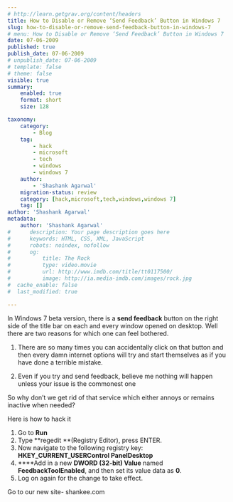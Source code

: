 ```yaml
---
# http://learn.getgrav.org/content/headers
title: How to Disable or Remove ‘Send Feedback’ Button in Windows 7
slug: how-to-disable-or-remove-send-feedback-button-in-windows-7
# menu: How to Disable or Remove ‘Send Feedback’ Button in Windows 7
date: 07-06-2009
published: true
publish_date: 07-06-2009
# unpublish_date: 07-06-2009
# template: false
# theme: false
visible: true
summary:
    enabled: true
    format: short
    size: 128

taxonomy:
    category:
        - Blog
    tag:
        - hack
        - microsoft
        - tech
        - windows
        - windows 7
    author:
        - 'Shashank Agarwal'
    migration-status: review
    category: [hack,microsoft,tech,windows,windows 7]
    tag: []
author: 'Shashank Agarwal'
metadata:
    author: 'Shashank Agarwal'
#      description: Your page description goes here
#      keywords: HTML, CSS, XML, JavaScript
#      robots: noindex, nofollow
#      og:
#          title: The Rock
#          type: video.movie
#          url: http://www.imdb.com/title/tt0117500/
#          image: http://ia.media-imdb.com/images/rock.jpg
#  cache_enable: false
#  last_modified: true

---
```


In Windows 7 beta version, there is a **send feedback** button on the right side of the title bar on each and every window opened on desktop. Well there are two reasons for which one can feel bothered.

1. There are so many times you can accidentally click on that button and then every damn internet options will try and start themselves as if you have done a terrible mistake.

2. Even if you try and send feedback, believe me nothing will happen unless your issue is the commonest one

So why don’t we get rid of that service which either annoys or remains inactive when needed?

Here is how to hack it

1. Go to **Run**
2. Type **regedit **(Registry Editor), press ENTER.
3. Now navigate to the following registry key:  
**HKEY\_CURRENT\_USERControl PanelDesktop**
4. ****Add in a new **DWORD (32-bit) Value** named **FeedbackToolEnabled**, and then set its value data as **0**.
5. Log on again for the change to take effect.

 

Go to our new site- shankee.com
